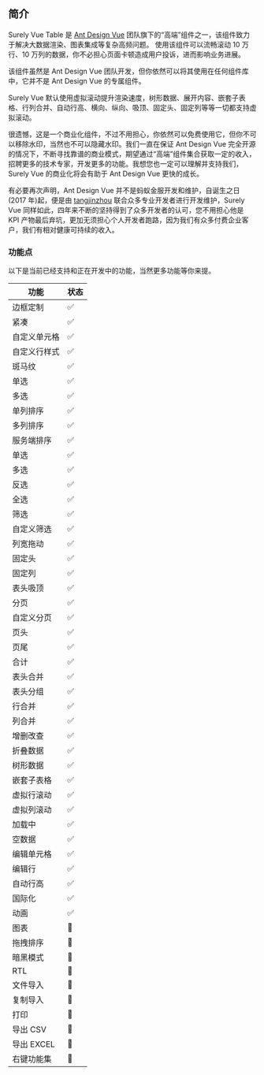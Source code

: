 ## 简介

Surely Vue Table 是 [Ant Design Vue](https://www.antdv.com/) 团队旗下的“高端”组件之一，该组件致力于解决大数据渲染、图表集成等复杂高频问题。 使用该组件可以流畅滚动 10 万行、10 万列的数据，你不必担心页面卡顿造成用户投诉，进而影响业务进展。

该组件虽然是 Ant Design Vue 团队开发，但你依然可以将其使用在任何组件库中，它并不是 Ant Design Vue 的专属组件。

Surely Vue 默认使用虚拟滚动提升渲染速度，树形数据、展开内容、嵌套子表格、行列合并、自动行高、横向、纵向、吸顶、固定头、固定列等等一切都支持虚拟滚动。

很遗憾，这是一个商业化组件，不过不用担心，你依然可以免费使用它，但你不可以移除水印，当然也不可以隐藏水印。我们一直在保证 Ant Design Vue 完全开源的情况下，不断寻找靠谱的商业模式，期望通过“高端”组件集合获取一定的收入，招聘更多的技术专家，开发更多的功能。我想您也一定可以理解并支持我们，Surely Vue 的商业化将会有助于 Ant Design Vue 更快的成长。

有必要再次声明，Ant Design Vue 并不是蚂蚁金服开发和维护，自诞生之日(2017 年)起，便是由 [tangjinzhou](https://github.com/tangjinzhou) 联合众多专业开发者进行开发维护，Surely Vue 同样如此，四年来不断的坚持得到了众多开发者的认可，您不用担心他是 KPI 产物最后弃坑，更加无须担心个人开发者跑路，因为我们有众多付费企业客户，我们有相对健康可持续的收入。

### 功能点

以下是当前已经支持和正在开发中的功能，当然更多功能等你来提。

| 功能         | 状态 |
| ------------ | ---- |
| 边框定制     | ✅   |
| 紧凑         | ✅   |
| 自定义单元格 | ✅   |
| 自定义行样式 | ✅   |
| 斑马纹       | ✅   |
| 单选         | ✅   |
| 多选         | ✅   |
| 单列排序     | ✅   |
| 多列排序     | ✅   |
| 服务端排序   | ✅   |
| 单选         | ✅   |
| 多选         | ✅   |
| 反选         | ✅   |
| 全选         | ✅   |
| 筛选         | ✅   |
| 自定义筛选   | ✅   |
| 列宽拖动     | ✅   |
| 固定头       | ✅   |
| 固定列       | ✅   |
| 表头吸顶     | ✅   |
| 分页         | ✅   |
| 自定义分页   | ✅   |
| 页头         | ✅   |
| 页尾         | ✅   |
| 合计         | ✅   |
| 表头合并     | ✅   |
| 表头分组     | ✅   |
| 行合并       | ✅   |
| 列合并       | ✅   |
| 增删改查     | ✅   |
| 折叠数据     | ✅   |
| 树形数据     | ✅   |
| 嵌套子表格   | ✅   |
| 虚拟行滚动   | ✅   |
| 虚拟列滚动   | ✅   |
| 加载中       | ✅   |
| 空数据       | ✅   |
| 编辑单元格   | ✅   |
| 编辑行       | ✅   |
| 自动行高     | ✅   |
| 国际化       | ✅   |
| 动画         | ✅   |
| 图表         | 🚧   |
| 拖拽排序     | 🚧   |
| 暗黑模式     | 🚧   |
| RTL          | 🚧   |
| 文件导入     | 🚧   |
| 复制导入     | 🚧   |
| 打印         | 🚧   |
| 导出 CSV     | 🚧   |
| 导出 EXCEL   | 🚧   |
| 右键功能集   | 🚧   |

